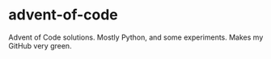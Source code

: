# advent-of-code
Advent of Code solutions. Mostly Python, and some experiments. Makes my GitHub very green.
